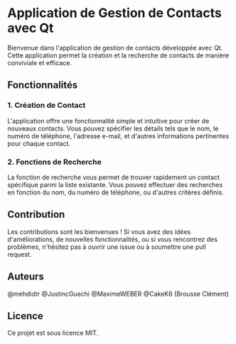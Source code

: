 # Application de Gestion de Contacts avec Qt
Bienvenue dans l'application de gestion de contacts développée avec Qt. 
Cette application permet la création et la recherche de contacts de manière conviviale et efficace.

## Fonctionnalités

  ### 1. Création de Contact
  
  L'application offre une fonctionnalité simple et intuitive pour créer de nouveaux contacts. Vous pouvez spécifier les détails tels que le nom, le numéro de téléphone, l'adresse e-mail, et d'autres informations pertinentes pour chaque contact.
  
  ### 2. Fonctions de Recherche
  
  La fonction de recherche vous permet de trouver rapidement un contact spécifique parmi la liste existante. Vous pouvez effectuer des recherches en fonction du nom, du numéro de téléphone, ou d'autres critères définis.

## Contribution

Les contributions sont les bienvenues ! 
Si vous avez des idées d'améliorations, de nouvelles fonctionnalités, ou si vous rencontrez des problèmes, n'hésitez pas à ouvrir une issue ou à soumettre une pull request.

## Auteurs

@mehdidtr
@JustincGuechi
@MaximeWEBER
@CakeK6 (Brousse Clément)

## Licence

Ce projet est sous licence MIT.
